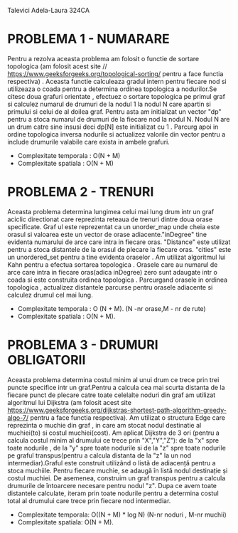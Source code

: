 Talevici Adela-Laura 324CA

# PROBLEMA 1 - NUMARARE

Pentru a rezolva aceasta problema am folosit o functie de sortare topologica
(am folosit acest site // https://www.geeksforgeeks.org/topological-sorting/
pentru a face functia respectiva) . Aceasta functie calculeaza gradul intern
pentru fiecare nod si utilizeaza o coada pentru a determina ordinea topologica
a nodurilor.Se citesc doua grafuri orientate , efectuez o sortare topologica pe
primul graf si calculez numarul de drumuri de la nodul 1 la nodul N care
apartin si primului si celui de al doilea graf.
Pentru asta am initializat un vector "dp" pentru a stoca numarul de drumuri de
la fiecare nod la nodul N. Nodul N are un drum catre sine insusi deci dp[N]
este initializat cu 1 . Parcurg apoi in ordine topologica inversa nodurile si
actualizez valorile din vector pentru a include drumurile valabile care exista
in ambele grafuri.

* Complexitate temporala : O(N + M)
* Complexitate spatiala : O(N + M)

# PROBLEMA 2 - TRENURI

Aceasta problema determina lungimea celui mai lung drum intr un graf aciclic
directionat care reprezinta reteaua de trenuri dintre doua orase specificate.
Graf ul este reprezentat ca un unorder_map unde cheia este orasul si valoarea
este un vector de orase adiacente."inDegree" tine evidenta numarului de arce
care intra in fiecare oras. "Distance" este utilizat pentru a stoca distantele
de la orasul de plecare la fiecare oras. "cities" este un unordered_set pentru
a tine evidenta oraselor . Am utilizat algoritmul lui Kahn pentru a efectua
sortarea topologica . Orasele care au numarul de arce care intra in fiecare
oras(adica inDegree) zero sunt adaugate intr o coada si este construita ordinea
topologica . Parcurgand orasele in ordinea topologica , actualizez distantele
parcurse pentru orasele adiacente si calculez drumul cel mai lung.

* Complexitate temporala : O (N + M). (N -nr orase,M - nr de rute) 
* Complexitate spatiala : O(N + M).

# PROBLEMA 3 - DRUMURI OBLIGATORII

Aceasta problema determina costul minim al unui drum ce trece prin trei puncte
specifice intr un graf.Pentru a calcula cea mai scurta distanta de la fiecare
punct de plecare catre toate celelalte noduri din graf am utilizat algoritmul
lui Dijkstra (am folosit acest site
https://www.geeksforgeeks.org/dijkstras-shortest-path-algorithm-greedy-algo-7/
pentru a face functia respectiva). Am utilizat o structura Edge care reprezinta
o muchie din graf , in care am stocat nodul destinatie al muchiei(to) si costul
muchiei(cost). Am aplicat Dijkstra de 3 ori (pentru a calcula costul minim al
drumului ce trece prin "X","Y","Z"): de la "x" spre toate nodurile , de la "y"
spre toate nodurile si de la "z" spre toate nodurile pe graful transpus(pentru
a calcula distanta de la "z" la un nod intermediar).Graful este construit
utilizând o listă de adiacență pentru a stoca muchiile. Pentru fiecare muchie,
se adaugă în listă nodul destinație și costul muchiei. De asemenea, construim
un graf transpus pentru a calcula drumurile de întoarcere necesare pentru
nodul "z". Dupa ce avem toate distantele calculate, iteram prin toate nodurile
pentru a determina costul total al drumului care trece prin fiecare nod
intermediar.

* Complexitate temporala: O((N + M) * log N) (N-nr noduri , M-nr muchii)
* Complexitate spatiala: O(N + M).
